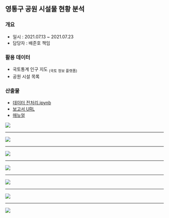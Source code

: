 ## 영통구 공원 시설물 현황 분석
### 개요
- 일시 : 2021.07.13 ~ 2021.07.23
- 담당자 : 배준호 책임

### 활용 데이터
 - 국토통계 인구 지도 <sub>(국토 정보 플랫폼)<sub/>
 - 공원 시설 목록

### 산출물
 - [데이터 전처리.ipynb](https://github.com/juunho/Suwon-2021/blob/1efaab59d091e8b5b506ac389fa762e8a228d2f0/Data%20Visualization/4.%20%EC%98%81%ED%86%B5%EA%B5%AC%20%EA%B3%B5%EC%9B%90%20%EC%8B%9C%EC%84%A4%EB%AC%BC%20%ED%98%84%ED%99%A9%20%EB%B6%84%EC%84%9D/%EB%8D%B0%EC%9D%B4%ED%84%B0%20%EC%A0%84%EC%B2%98%EB%A6%AC.ipynb)
 - [보고서 URL](http://27.101.101.188:20007/studio/exported/411314beac154c238105793c1514b36bc54355e88d594fd19e2c2d38bb395668)
 - [매뉴얼](https://github.com/juunho/Suwon-2021/blob/a6f12f10e193c810fb2e70fa75cfa706458437c5/Data%20Visualization/4.%20%EC%98%81%ED%86%B5%EA%B5%AC%20%EA%B3%B5%EC%9B%90%20%EC%8B%9C%EC%84%A4%EB%AC%BC%20%ED%98%84%ED%99%A9%20%EB%B6%84%EC%84%9D/%EC%98%81%ED%86%B5%EA%B5%AC%20%EA%B3%B5%EC%9B%90%20%EC%8B%9C%EC%84%A4%EB%AC%BC%20%ED%98%84%ED%99%A9%20%EB%B6%84%EC%84%9D%20%EB%A7%A4%EB%89%B4%EC%96%BC.pdf)
 
<img src="https://github.com/juunho/Suwon-2021/blob/4cfb500a2ac933a43c2fb09ddf1603c4fb9fb987/Data%20Visualization/4.%20%EC%98%81%ED%86%B5%EA%B5%AC%20%EA%B3%B5%EC%9B%90%20%EC%8B%9C%EC%84%A4%EB%AC%BC%20%ED%98%84%ED%99%A9%20%EB%B6%84%EC%84%9D/IMAGE/IMG_1.PNG">

 ---
 
<img src="https://github.com/juunho/Suwon-2021/blob/4cfb500a2ac933a43c2fb09ddf1603c4fb9fb987/Data%20Visualization/4.%20%EC%98%81%ED%86%B5%EA%B5%AC%20%EA%B3%B5%EC%9B%90%20%EC%8B%9C%EC%84%A4%EB%AC%BC%20%ED%98%84%ED%99%A9%20%EB%B6%84%EC%84%9D/IMAGE/IMG_2.PNG">
 
---
 
<img src="https://github.com/juunho/Suwon-2021/blob/4cfb500a2ac933a43c2fb09ddf1603c4fb9fb987/Data%20Visualization/4.%20%EC%98%81%ED%86%B5%EA%B5%AC%20%EA%B3%B5%EC%9B%90%20%EC%8B%9C%EC%84%A4%EB%AC%BC%20%ED%98%84%ED%99%A9%20%EB%B6%84%EC%84%9D/IMAGE/IMG_3.PNG">
      
---
 
<img src="https://github.com/juunho/Suwon-2021/blob/4cfb500a2ac933a43c2fb09ddf1603c4fb9fb987/Data%20Visualization/4.%20%EC%98%81%ED%86%B5%EA%B5%AC%20%EA%B3%B5%EC%9B%90%20%EC%8B%9C%EC%84%A4%EB%AC%BC%20%ED%98%84%ED%99%A9%20%EB%B6%84%EC%84%9D/IMAGE/IMG_4.PNG">

---
 
<img src="https://github.com/juunho/Suwon-2021/blob/4cfb500a2ac933a43c2fb09ddf1603c4fb9fb987/Data%20Visualization/4.%20%EC%98%81%ED%86%B5%EA%B5%AC%20%EA%B3%B5%EC%9B%90%20%EC%8B%9C%EC%84%A4%EB%AC%BC%20%ED%98%84%ED%99%A9%20%EB%B6%84%EC%84%9D/IMAGE/IMG_5.PNG">
 
---
 
<img src="https://github.com/juunho/Suwon-2021/blob/4cfb500a2ac933a43c2fb09ddf1603c4fb9fb987/Data%20Visualization/4.%20%EC%98%81%ED%86%B5%EA%B5%AC%20%EA%B3%B5%EC%9B%90%20%EC%8B%9C%EC%84%A4%EB%AC%BC%20%ED%98%84%ED%99%A9%20%EB%B6%84%EC%84%9D/IMAGE/IMG_6.PNG">
 
 ---
 
<img src="https://github.com/juunho/Suwon-2021/blob/4cfb500a2ac933a43c2fb09ddf1603c4fb9fb987/Data%20Visualization/4.%20%EC%98%81%ED%86%B5%EA%B5%AC%20%EA%B3%B5%EC%9B%90%20%EC%8B%9C%EC%84%A4%EB%AC%BC%20%ED%98%84%ED%99%A9%20%EB%B6%84%EC%84%9D/IMAGE/IMG_7.PNG">
